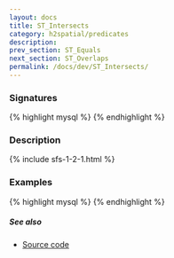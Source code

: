 ```yaml
---
layout: docs
title: ST_Intersects
category: h2spatial/predicates
description: 
prev_section: ST_Equals
next_section: ST_Overlaps
permalink: /docs/dev/ST_Intersects/
---
```


### Signatures

{% highlight mysql %}
{% endhighlight %}

### Description



{% include sfs-1-2-1.html %}

### Examples

{% highlight mysql %}
{% endhighlight %}

##### See also

* <a href="https://github.com/irstv/H2GIS/blob/master/h2spatial/src/main/java/org/h2gis/h2spatial/internal/function/spatial/predicates/ST_Intersects.java" target="_blank">Source code</a>
